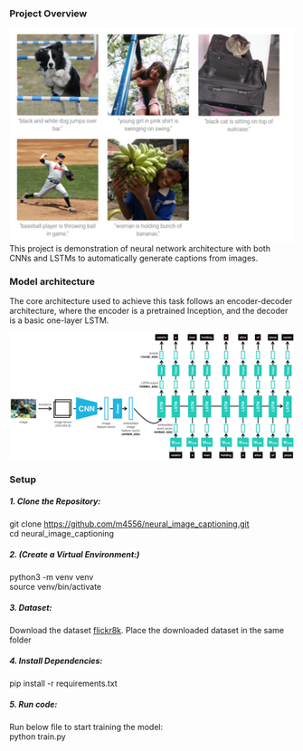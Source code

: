 ###  Project Overview
<img src="https://github.com/m4556/neural_image_captioning/blob/main/img/sample.png" width="600" >
This project is demonstration of  neural network architecture with both CNNs and LSTMs to automatically generate captions from images.

### Model architecture
The core architecture used to achieve this task follows an encoder-decoder architecture, where the encoder is a pretrained Inception, and the decoder is a basic one-layer LSTM.

<img src="https://github.com/m4556/neural_image_captioning/blob/main/img/encoder-decoder.png" width="1200" >

### Setup

##### 1. Clone the Repository:  
git clone https://github.com/m4556/neural_image_captioning.git  
cd neural_image_captioning

##### 2. (Create a Virtual Environment:) 
python3 -m venv venv  
source venv/bin/activate

##### 3. Dataset:
Download the dataset [flickr8k](https://www.kaggle.com/dataset/e1cd22253a9b23b073794872bf565648ddbe4f17e7fa9e74766ad3707141adeb).
Place the downloaded dataset in the same folder

##### 4. Install Dependencies:  
pip install -r requirements.txt

##### 5. Run code: 
Run below file to start training the model:  
python train.py 




